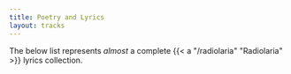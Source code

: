 ```yaml
---
title: Poetry and Lyrics
layout: tracks
---
```


The below list represents *almost* a complete {{< a "/radiolaria" "Radiolaria" >}} lyrics collection.
